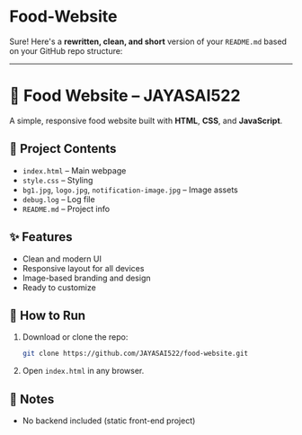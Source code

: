 # Food-Website

Sure! Here's a **rewritten, clean, and short** version of your `README.md` based on your GitHub repo structure:

---

# 🍔 Food Website – JAYASAI522

A simple, responsive food website built with **HTML**, **CSS**, and **JavaScript**.

## 📁 Project Contents

* `index.html` – Main webpage
* `style.css` – Styling
* `bg1.jpg`, `logo.jpg`, `notification-image.jpg` – Image assets
* `debug.log` – Log file
* `README.md` – Project info

## ✨ Features

* Clean and modern UI
* Responsive layout for all devices
* Image-based branding and design
* Ready to customize

## 🚀 How to Run

1. Download or clone the repo:

   ```bash
   git clone https://github.com/JAYASAI522/food-website.git
   ```
2. Open `index.html` in any browser.

## 📌 Notes

* No backend included (static front-end project)
